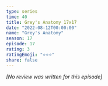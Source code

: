 ```yaml
---
type: series
time: 40
title: Grey's Anatomy 17x17
date: "2022-08-12T00:00:00"
name: "Grey's Anatomy"
season: 17
episode: 17
rating: 3
ratingEmoji: "⭐️⭐️⭐️"
share: false
---
```


_[No review was written for this episode]_
